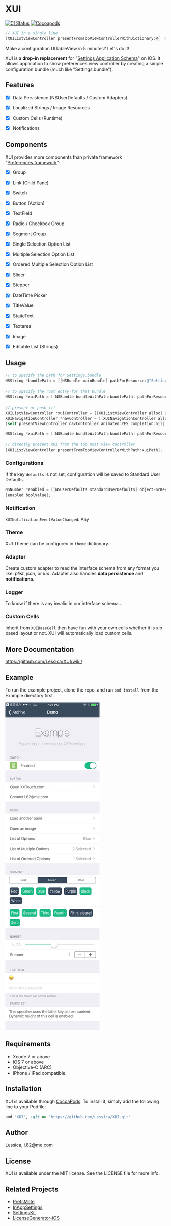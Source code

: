 # XUI

[![CI Status](http://img.shields.io/travis/Lessica/XUI.svg?style=flat)](https://travis-ci.org/Lessica/XUI)
[![Cocoapods](https://img.shields.io/cocoapods/v/XUI.svg?style=flat)](https://travis-ci.org/Lessica/XUI)

```objective-c
// XUI in a single line
[XUIListViewController presentFromTopViewControllerWithDictionary:@{  @"items": { @"default": @YES, @"label": @"Feature", @"cell": @"Switch", @"key": @"switch1" } }];
```

Make a configuration UITableView in 5 minutes? Let's do it!

XUI is a **drop-in replacement** for "[Settings Application Schema](https://developer.apple.com/library/content/documentation/PreferenceSettings/Conceptual/SettingsApplicationSchemaReference/Introduction/Introduction.html#//apple_ref/doc/uid/TP40007005-SW1)" on iOS. It allows application to show preferences view controller by creating a simple configuration bundle (much like "Settings.bundle").


## Features

- [x] Data Persistence (NSUserDefaults / Custom Adapters)
- [x] Localized Strings / Image Resources
- [x] Custom Cells (Runtime)
- [x] Notifications


## Components

XUI provides more components than private framework "[Preferences.framework](http://iphonedevwiki.net/index.php/Preferences.framework)":

- [x] Group
- [x] Link (Child Pane)
- [x] Switch
- [x] Button (Action)
- [x] TextField
- [x] Radio / Checkbox Group
- [x] Segment Group
- [x] Single Selection Option List
- [x] Multiple Selection Option List
- [x] Ordered Multiple Selection Option List
- [x] Slider
- [x] Stepper
- [x] DateTime Picker
- [x] TitleValue
- [x] StaticText
- [x] Textarea
- [x] Image
- [x] Editable List (Strings)


## Usage


```objective-c
// to specify the path for Settings.bundle
NSString *bundlePath = [[NSBundle mainBundle] pathForResource:@"Settings" ofType:@"bundle"];

// to specify the root entry for that bundle
NSString *xuiPath = [[NSBundle bundleWithPath:bundlePath] pathForResource:@"Root" ofType:@"plist"];

// present or push it!
XUIListViewController *xuiController = [[XUIListViewController alloc] initWithPath:xuiPath withBundlePath:bundlePath];
XUINavigationController *navController = [[XUINavigationController alloc] initWithRootViewController:xuiController];
[self presentViewController:navController animated:YES completion:nil];
```


```objective-c
NSString *xuiPath = [[NSBundle bundleWithPath:bundlePath] pathForResource:@"Root" ofType:@"plist"];

// directly present XUI from the top most view controller
[XUIListViewController presentFromTopViewControllerWithPath:xuiPath];
```


### Configurations

If the key `defaults` is not set, configuration will be saved to Standard User Defaults.

```objective-c
NSNumber *enabled = [[NSUserDefaults standardUserDefaults] objectForKey:@"enabled"];
[enabled boolValue];
```


### Notification

`XUINotificationEventValueChanged`: Any


### Theme

XUI Theme can be configured in `theme` dictionary.


### Adapter

Create custom adapter to read the interface schema from any format you like: *plist*, *json*, or *lua*. Adapter also handles **data persistence** and **notifications**.


### Logger

To know if there is any invalid  in our interface schema...


### Custom Cells

Inherit from `XUIBaseCell` then have fun with your own cells whether it is xib based layout or not. XUI will automatically load custom cells.


## More Documentation

https://github.com/Lessica/XUI/wiki/

## Example

To run the example project, clone the repo, and run `pod install` from the Example directory first.

![Demo](https://raw.githubusercontent.com/Lessica/XUI/master/Design/IMG_0716.jpg)


## Requirements

- Xcode 7 or above
- iOS 7 or above
- Objective-C (ARC)
- iPhone / iPad compatible.


## Installation

XUI is available through [CocoaPods](http://cocoapods.org). To install
it, simply add the following line to your Podfile:

```ruby
pod 'XUI', :git => "https://github.com/Lessica/XUI.git"
```


## Author

Lessica, i.82@me.com


## License

XUI is available under the MIT license. See the LICENSE file for more info.


## Related Projects

- [PrefsMate](https://github.com/caiyue1993/PrefsMate)
- [InAppSettings](https://github.com/kgn/InAppSettings)
- [SettingsKit](https://github.com/mlnlover11/SettingsKit)
- [LicenseGenerator-iOS](https://github.com/carloe/LicenseGenerator-iOS)

